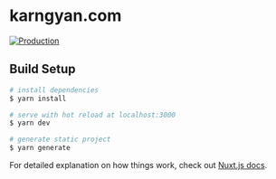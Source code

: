 # karngyan.com

[![Production](https://github.com/karngyan/karngyan.com/actions/workflows/deploy.prod.yml/badge.svg)](https://github.com/karngyan/karngyan.com/actions/workflows/deploy.prod.yml)

## Build Setup

```bash
# install dependencies
$ yarn install

# serve with hot reload at localhost:3000
$ yarn dev

# generate static project
$ yarn generate
```

For detailed explanation on how things work, check out [Nuxt.js docs](https://nuxtjs.org).
